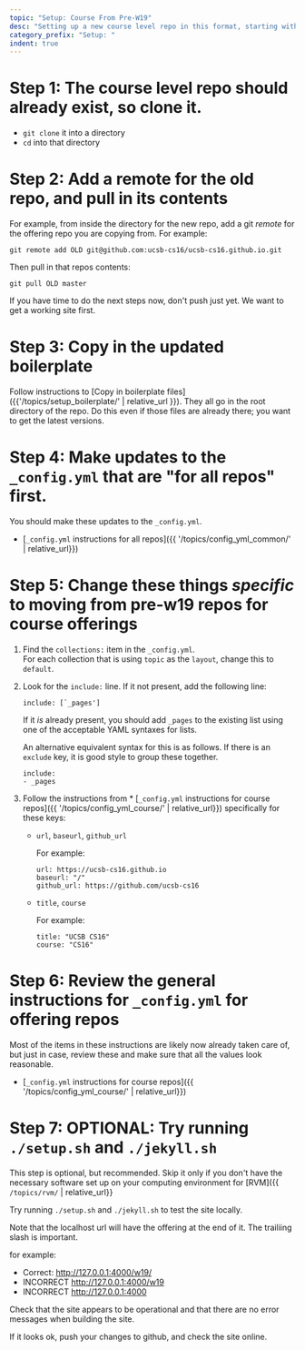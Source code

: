 ```yaml
---
topic: "Setup: Course From Pre-W19"
desc: "Setting up a new course level repo in this format, starting with a pre-W19 repo"
category_prefix: "Setup: "
indent: true
---
```


# Step 1: The course level repo should already exist, so clone it.

* `git clone` it into a directory
* `cd` into that directory

# Step 2: Add a remote for the old repo, and pull in its contents

For example, from inside the directory for the new repo, add a git *remote* for the offering
repo you are copying from.  For example:

```
git remote add OLD git@github.com:ucsb-cs16/ucsb-cs16.github.io.git
```

Then pull in that repos contents:

```
git pull OLD master
```

If you have time to do the next steps now, don't push just yet.  We want to get a working site first.

# Step 3: Copy in the updated boilerplate

Follow instructions to [Copy in boilerplate files]({{'/topics/setup_boilerplate/' | relative_url }}).
They all go in the root directory of the repo.  Do this even if those files are already there;
you want to get the latest versions.

# Step 4: Make updates to the `_config.yml` that are "for all repos" first.

You should make these updates to the `_config.yml`.  

* [`_config.yml` instructions for all repos]({{ '/topics/config_yml_common/'  | relative_url}})

# Step 5:  Change these things *specific* to moving from pre-w19 repos for course offerings

1. Find the `collections:` item in the `_config.yml`.  
   For each collection that is using `topic` as the `layout`, change this to `default`.
2. Look for the `include:` line.  If it not present, add the following line:
   ```
   include: [`_pages']
   ```
   If it *is* already present, you should add `_pages` to the existing list using one of the acceptable
   YAML syntaxes for lists.
   
   An alternative equivalent syntax for this is as follows.  If there is an `exclude` key, it is good style to group these together.
   
   ```
   include:
   - _pages
   ```
   
3. Follow the instructions from * [`_config.yml` instructions for course repos]({{ '/topics/config_yml_course/' | relative_url}})
   specifically for these keys:
   *  `url`, `baseurl`, `github_url`
   
      For example:
      ```
      url: https://ucsb-cs16.github.io 
      baseurl: "/"  
      github_url: https://github.com/ucsb-cs16
      ```
      
   *  `title`, `course`
      
      For example:
      ```
      title: "UCSB CS16"
      course: "CS16"
      ```
   
# Step 6:  Review the general instructions for `_config.yml` for offering repos

Most of the items in these instructions are likely now already taken care of, but just in case, review these and make sure
that all the values look reasonable.

* [`_config.yml` instructions for course repos]({{ '/topics/config_yml_course/' | relative_url}})


# Step 7: OPTIONAL: Try running `./setup.sh` and `./jekyll.sh`

This step is optional, but recommended.  Skip it only if you don't have the necessary software
set up on your computing environment for [RVM]({{ `/topics/rvm/` | relative_url}}

Try running `./setup.sh` and `./jekyll.sh` to test the site locally.

Note that the localhost url will have the offering at the end of it.  The trailiing slash is important.

for example:
* Correct: <http://127.0.0.1:4000/w19/>  
* INCORRECT <http://127.0.0.1:4000/w19>
* INCORRECT <http://127.0.0.1:4000>

Check that the site appears to be operational and that there are no error messages when building the site.

If it looks ok, push your changes to github, and check the site online.

